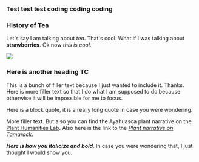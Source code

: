 
### Test test test coding coding coding
### History of Tea

Let's say I am talking about *tea*. That's cool. What if I was talking about **strawberries**. Ok now *this is cool*. 
<param ve-image
	   src="wc:Fragaria vesca (41503723130).jpg"
	   caption="This is Strawberry, *Fragaria x ananassa*">
<param ve-image
	   src="wc:103 Fragaria vesca L.jpg"
	   caption="Here is a botanical illustration of a strawberry">
<param ve-image
	   src="wc:Dülmen, Kirchspiel, Erdbeerfeld -- 2015 -- 6525.jpg"
	   caption="Here is another strawberry">

<a href="https://www.juncture-digital.org"><img src="https://juncture-digital.github.io/juncture/static/images/ve-button.png"></a>

<param ve-config 
title="TEAAAAAA"    
source-image="https://upload.wikimedia.org/wikipedia/commons/6/6e/Camellia_sinensis-IMG_3444.jpg"   
banner="https://upload.wikimedia.org/wikipedia/commons/6/6e/Camellia_sinensis-IMG_3444.jpg" 
height=100
author="Thais Perez"
layout="vertical">

### Here is another heading TC

This is a bunch of filler text because I just wanted to include it. Thanks. Here is more filler text so that I do what I am supposed to do because otherwise it will be impossible for me to focus.
<param ve-image
	   src="wc:Camellia sinensis drawing.jpg"
	   caption="This is Camellia sinensis">
<param ve-image
	   src="wc:Camellia sinensis チャ、チャノキ.jpg"
	   caption="here is another image of the camellia sinensis">
<param ve-image
	   src="wc:T2 06 Camellia sinensis par Pierre-Joseph Redouté.jpeg"
	   caption="thank you here is another lol"

>Here is a block quote, it is a really long quote in case you were wondering.

More filler text. But also you can find the Ayahuasca plant narrative on the [Plant Humanities Lab](https://lab.plant-humanities.org/ayahuasca/). Also here is the link to the *[Plant narrative on Tamarack](https://lab.plant-humanities.org/tamarack/)*. 

***Here is how you italicize and bold***. In case you were wondering that, I just thought I would show you. 
